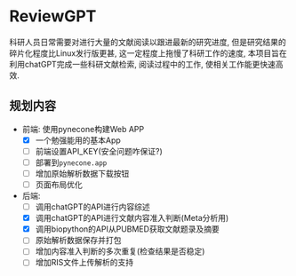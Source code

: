 # ReviewGPT

科研人员日常需要对进行大量的文献阅读以跟进最新的研究进度, 但是研究结果的碎片化程度比Linux发行版更甚, 这一定程度上拖慢了科研工作的速度, 本项目旨在利用chatGPT完成一些科研文献检索, 阅读过程中的工作, 使相关工作能更快速高效.


## 规划内容

- 前端: 使用pynecone构建Web APP
  + [x] 一个勉强能用的基本App
  + [ ] 前端设置API_KEY(安全问题咋保证?)
  + [ ] 部署到`pynecone.app`
  + [ ] 增加原始解析数据下载按钮
  + [ ] 页面布局优化
- 后端: 
  + [ ] 调用chatGPT的API进行内容综述
  + [x] 调用chatGPT的API进行文献内容准入判断(Meta分析用)
  + [x] 调用biopython的API从PUBMED获取文献题录及摘要
  + [ ] 原始解析数据保存并打包
  + [ ] 增加内容准入判断的多次重复(检查结果是否稳定)
  + [ ] 增加RIS文件上传解析的支持
